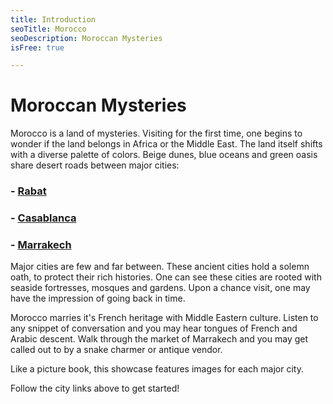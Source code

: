 ```yaml
---
title: Introduction
seoTitle: Morocco
seoDescription: Moroccan Mysteries 
isFree: true

---
```


# Moroccan Mysteries

Morocco is a land of mysteries. Visiting for the first time, one begins to wonder if the land belongs in Africa or the Middle East. The land itself shifts with a diverse palette of colors. Beige dunes, blue oceans and green oasis share desert roads between major cities: 

###  - [Rabat](https://michaelstromer.nyc/books/moroccan-mysteries/rabat)
###  - [Casablanca](https://michaelstromer.nyc/books/moroccan-mysteries/casablanca)
###  - [Marrakech](https://michaelstromer.nyc/books/moroccan-mysteries/marrakech)

Major cities are few and far between. These ancient cities hold a solemn oath, to protect their rich histories. One can see these cities are rooted with seaside fortresses, mosques and gardens. Upon a chance visit, one may have the impression of going back in time. 
 
Morocco marries it's French heritage with Middle Eastern culture. Listen to any snippet of conversation and you may hear tongues of French and Arabic descent. Walk through the market of Marrakech and you may get called out to by a snake charmer or antique vendor. 

Like a picture book, this showcase features images for each major city. 

Follow the city links above to get started!